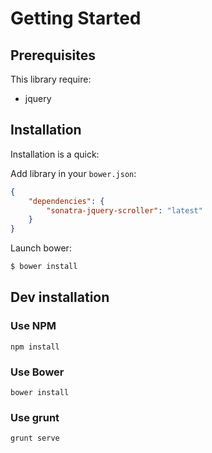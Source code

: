 Getting Started
===============

Prerequisites
-------------

This library require:

- jquery

Installation
------------

Installation is a quick:

Add library in your `bower.json`:

```json
{
    "dependencies": {
        "sonatra-jquery-scroller": "latest"
    }
}
```

Launch bower:

```bash
$ bower install
```

Dev installation
----------------

### Use NPM

```
npm install
```

### Use Bower

```
bower install
```

### Use grunt

```
grunt serve
```
